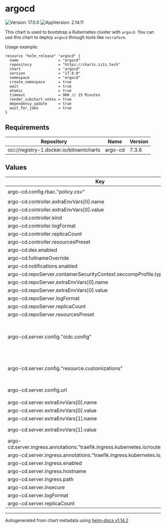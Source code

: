 # argocd

![Version: 17.0.0](https://img.shields.io/badge/Version-17.0.0-informational?style=flat-square) ![AppVersion: 2.14.11](https://img.shields.io/badge/AppVersion-2.14.11-informational?style=flat-square)

This chart is used to bootstrap a Kubernetes cluster with `argocd`.
You can use this chart to deploy `argocd` through tools like `terraform`.

Usage example:

```hcl
resource "helm_release" "argocd" {
  name                  = "argocd"
  repository            = "https://charts.iits.tech"
  chart                 = "argocd"
  version               = "17.0.0"
  namespace             = "argocd"
  create_namespace      = true
  wait                  = true
  atomic                = true
  timeout               = 900 // 15 Minutes
  render_subchart_notes = true
  dependency_update     = true
  wait_for_jobs         = true
}
```

## Requirements

| Repository | Name | Version |
|------------|------|---------|
| oci://registry-1.docker.io/bitnamicharts | argo-cd | 7.3.6 |

## Values

| Key | Type | Default | Description |
|-----|------|---------|-------------|
| argo-cd.config.rbac."policy.csv" | string | `"g, ARGOCD-ADMIN, role:admin\ng, SYSTEM-ADMINISTRATOR, role:admin\n"` |  |
| argo-cd.controller.extraEnvVars[0].name | string | `"TZ"` |  |
| argo-cd.controller.extraEnvVars[0].value | string | `"Europe/Berlin"` |  |
| argo-cd.controller.kind | string | `"StatefulSet"` |  |
| argo-cd.controller.logFormat | string | `"json"` |  |
| argo-cd.controller.replicaCount | int | `2` |  |
| argo-cd.controller.resourcesPreset | string | `"medium"` |  |
| argo-cd.dex.enabled | bool | `false` |  |
| argo-cd.fullnameOverride | string | `"argocd"` |  |
| argo-cd.notifications.enabled | bool | `false` |  |
| argo-cd.repoServer.containerSecurityContext.seccompProfile.type | string | `"Unconfined"` |  |
| argo-cd.repoServer.extraEnvVars[0].name | string | `"TZ"` |  |
| argo-cd.repoServer.extraEnvVars[0].value | string | `"Europe/Berlin"` |  |
| argo-cd.repoServer.logFormat | string | `"json"` |  |
| argo-cd.repoServer.replicaCount | int | `2` |  |
| argo-cd.repoServer.resourcesPreset | string | `"small"` |  |
| argo-cd.server.config."oidc.config" | string | `"name: OIDC\nissuer: $argocd-oidc:oidcURL\nclientID: $argocd-oidc:clientID\nclientSecret: $argocd-oidc:clientSecret\nrequestedScopes:\n  - openid\n  - profile\n  - email\n  - groups\nrequestedIDTokenClaims:\n  groups:\n    essential: true\n"` |  |
| argo-cd.server.config."resource.customizations" | string | `"# Ignores .data changes of all secrets with a vaultInjectionChecksum annotation\nargoproj.io/Application:\n ignoreDifferences: |\n    jqPathExpressions:\n      - '. | select(.metadata.annotations.parametersChecksum) | .spec.source.helm'\n      - '. | select(.metadata.annotations.valueFileChecksum) | .spec.source.helm'\n# Ignores caBundle and template changes of the following resources\nadmissionregistration.k8s.io/MutatingWebhookConfiguration:\n  ignoreDifferences: |\n    jqPathExpressions:\n      - .metadata.annotations.template\n      - '.webhooks'\napiextensions.k8s.io/CustomResourceDefinition:\n  ignoreDifferences: |\n    jqPathExpressions:\n      - .spec.conversion.webhookClientConfig.caBundle\nadmissionregistration.k8s.io/ValidatingWebhookConfiguration:\n  ignoreDifferences: |\n    jqPathExpressions:\n      - .metadata.annotations.template\n      - '.webhooks[]?.clientConfig.caBundle'\n      - '.webhooks'\ncert-manager.io/Certificate:\n  ignoreDifferences: |\n    jqPathExpressions:\n      - .spec.duration\nnetworking.k8s.io/Ingress:\n  health.lua: |\n    hs = {}\n    hs.status = \"Healthy\"\n    return hs\n"` |  |
| argo-cd.server.config.url | string | `"https://{{ .Values.server.ingress.hostname }}{{ .Values.server.ingress.path }}"` |  |
| argo-cd.server.extraEnvVars[0].name | string | `"TZ"` |  |
| argo-cd.server.extraEnvVars[0].value | string | `"Europe/Berlin"` |  |
| argo-cd.server.extraEnvVars[1].name | string | `"ARGOCD_SERVER_ROOTPATH"` |  |
| argo-cd.server.extraEnvVars[1].value | string | `"{{ $path := .Values.server.ingress.path }}{{ if ($path | ne \"/\") }}{{ $path }}{{ end }}"` |  |
| argo-cd.server.ingress.annotations."traefik.ingress.kubernetes.io/router.entrypoints" | string | `"websecure"` |  |
| argo-cd.server.ingress.annotations."traefik.ingress.kubernetes.io/router.tls" | string | `"true"` |  |
| argo-cd.server.ingress.enabled | bool | `true` |  |
| argo-cd.server.ingress.hostname | string | `"SET_BY_TERRAFORM"` |  |
| argo-cd.server.ingress.path | string | `"/argocd"` |  |
| argo-cd.server.insecure | bool | `true` |  |
| argo-cd.server.logFormat | string | `"json"` |  |
| argo-cd.server.replicaCount | int | `2` |  |

----------------------------------------------
Autogenerated from chart metadata using [helm-docs v1.14.2](https://github.com/norwoodj/helm-docs/releases/v1.14.2)
